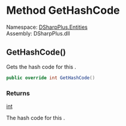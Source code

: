 # Method GetHashCode

Namespace: [DSharpPlus.Entities](DSharpPlus.Entities.md)  
Assembly: DSharpPlus.dll

## <a id="DSharpPlus_Entities_DiscordThreadChannelMember_GetHashCode"></a>GetHashCode\(\)

Gets the hash code for this <xref href="DSharpPlus.Entities.DiscordThreadChannelMember" data-throw-if-not-resolved="false"></xref>.

```csharp
public override int GetHashCode()
```

### Returns

[int](https://learn.microsoft.com/dotnet/api/system.int32)

The hash code for this <xref href="DSharpPlus.Entities.DiscordThreadChannelMember" data-throw-if-not-resolved="false"></xref>.

